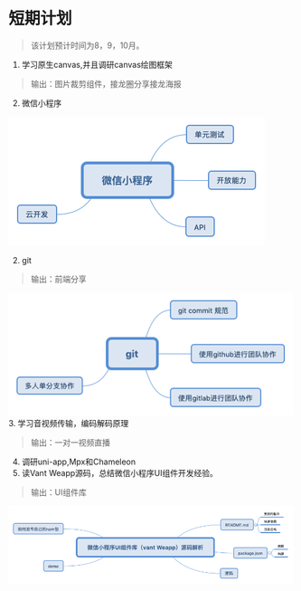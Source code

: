 # 短期计划
> 该计划预计时间为8，9，10月。


1. 学习原生canvas,并且调研canvas绘图框架
>  输出：图片裁剪组件，接龙圈分享接龙海报
2. 微信小程序

![weixin](./img/weixin.png)

2. git
>  输出：前端分享

![git](./img/git.png)
3. 学习音视频传输，编码解码原理
>  输出：一对一视频直播

4. 调研uni-app,Mpx和Chameleon
5. 读Vant Weapp源码，总结微信小程序UI组件开发经验。
>  输出：UI组件库

![计划](./img/UI.png)



